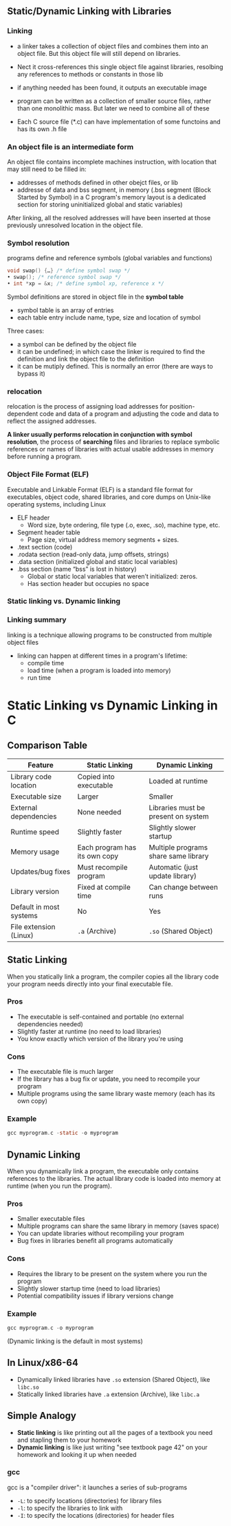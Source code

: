 ## Static/Dynamic Linking with Libraries

### Linking

- a linker takes a collection of object files and combines them into an object file. But this object file will still depend on libraries.
- Nect it cross-references this single object file against libraries, resolbing any references to methods or constants in those lib
- if anything needed has been found, it outputs an executable image

- program can be written as a collection of smaller source files, rather than one monolithic mass. But later we need to combine all of these
- Each C source file (\*.c) can have implementation of some functoins and has its own .h file

### An object file is an intermediate form

An object file contains incomplete machines instruction, with location that may still need to be filled in:

- addresses of methods defined in other obejct files, or lib
- addresse of data and bss segment, in memory (.bss segment (Block Started by Symbol) in a C program's memory layout is a dedicated section for storing uninitialized global and static variables)

After linking, all the resolved addresses will have been inserted at those previously unresolved location in the object file.

### Symbol resolution

programs define and reference symbols (global variables and functions)

```c
void swap() {…} /* define symbol swap */
• swap(); /* reference symbol swap */
• int *xp = &x; /* define symbol xp, reference x */
```

Symbol definitions are stored in object file in the **symbol table**

- symbol table is an array of entries
- each table entry include name, type, size and location of symbol

Three cases:

- a symbol can be defined by the object file
- it can be undefined; in which case the linker is required to find the definition and link the object file to the definition
- it can be mutiply defined. This is normally an error (there are ways to bypass it)

### relocation

relocation is the process of assigning load addresses for position-dependent code and data of a program and adjusting the code and data to reflect the assigned addresses.

**A linker usually performs relocation in conjunction with symbol resolution**, the process of **searching** files and libraries to replace symbolic references or names of libraries with actual usable addresses in memory before running a program.

### Object File Format (ELF)

Executable and Linkable Format (ELF) is a standard file format for executables, object code, shared libraries, and core dumps on Unix-like operating systems, including Linux

- ELF header
  - Word size, byte ordering, file type (.o, exec, .so), machine type, etc.
- Segment header table
  - Page size, virtual address memory segments + sizes.
- .text section (code)
- .rodata section (read-only data, jump offsets, strings)
- .data section (initialized global and static local variables)
- .bss section (name “bss” is lost in history)
  - Global or static local variables that weren’t initialized: zeros.
  - Has section header but occupies no space

### Static linking vs. Dynamic linking

### Linking summary

linking is a technique allowing programs to be constructed from multiple object files

- linking can happen at different times in a program's lifetime:
  - compile time
  - load time (when a program is loaded into memory)
  - run time

# Static Linking vs Dynamic Linking in C

## Comparison Table

| Feature                 | Static Linking                | Dynamic Linking                      |
| ----------------------- | ----------------------------- | ------------------------------------ |
| Library code location   | Copied into executable        | Loaded at runtime                    |
| Executable size         | Larger                        | Smaller                              |
| External dependencies   | None needed                   | Libraries must be present on system  |
| Runtime speed           | Slightly faster               | Slightly slower startup              |
| Memory usage            | Each program has its own copy | Multiple programs share same library |
| Updates/bug fixes       | Must recompile program        | Automatic (just update library)      |
| Library version         | Fixed at compile time         | Can change between runs              |
| Default in most systems | No                            | Yes                                  |
| File extension (Linux)  | `.a` (Archive)                | `.so` (Shared Object)                |

## Static Linking

When you statically link a program, the compiler copies all the library code your program needs directly into your final executable file.

### Pros

- The executable is self-contained and portable (no external dependencies needed)
- Slightly faster at runtime (no need to load libraries)
- You know exactly which version of the library you're using

### Cons

- The executable file is much larger
- If the library has a bug fix or update, you need to recompile your program
- Multiple programs using the same library waste memory (each has its own copy)

### Example

```c
gcc myprogram.c -static -o myprogram
```

## Dynamic Linking

When you dynamically link a program, the executable only contains references to the libraries. The actual library code is loaded into memory at runtime (when you run the program).

### Pros

- Smaller executable files
- Multiple programs can share the same library in memory (saves space)
- You can update libraries without recompiling your program
- Bug fixes in libraries benefit all programs automatically

### Cons

- Requires the library to be present on the system where you run the program
- Slightly slower startup time (need to load libraries)
- Potential compatibility issues if library versions change

### Example

```c
gcc myprogram.c -o myprogram
```

(Dynamic linking is the default in most systems)

## In Linux/x86-64

- Dynamically linked libraries have `.so` extension (Shared Object), like `libc.so`
- Statically linked libraries have `.a` extension (Archive), like `libc.a`

## Simple Analogy

- **Static linking** is like printing out all the pages of a textbook you need and stapling them to your homework
- **Dynamic linking** is like just writing "see textbook page 42" on your homework and looking it up when needed

### gcc

gcc is a "compiler driver": it launches a series of sub-programs

- `-L`: to specify locations (directories) for library files
- `-l`: to specify the libraries to link with
- `-I`: to specify the locations (directories) for header files
